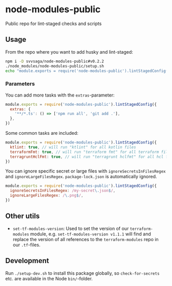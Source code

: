# node-modules-public

Public repo for lint-staged checks and scripts

## Usage

From the repo where you want to add husky and lint-staged:

```bash
npm i -D svvsaga/node-modules-public#v0.2.2
./node_modules/node-modules-public/setup.sh
echo "module.exports = require('node-modules-public').lintStagedConfig()" > lint-staged.config.cjs
```

### Parameters

You can add more tasks with the `extras`-parameter:

```javascript
module.exports = require('node-modules-public').lintStagedConfig({
  extras: {
    '**/*.ts': () => ['npm run all', 'git add .'],
  },
})
```

Some common tasks are included:

```javascript
module.exports = require('node-modules-public').lintStagedConfig({
  ktlint: true, // will run "ktlint" for all kotlin files
  terraformFmt: true, // will run "terraform fmt" for all terraform files
  terragruntHclFmt: true, // will run "terragrunt hclfmt" for all hcl files
})
```

You can ignore specific secret or large files with `ignoreSecretsInFilesRegex` and `ignoreLargeFilesRegex`. `package-lock.json` is automatically ignored.

```javascript
module.exports = require('node-modules-public').lintStagedConfig({
  ignoreSecretsInFilesRegex: /my-secret\.json$/,
  ignoreLargeFilesRegex: /\.png$/,
})
```

## Other utils

- `set-tf-modules-version`: Used to set the version of our `terraform-modules` module, e.g. `set-tf-modules-version v1.1.1` will find and replace the version of all references to the `terraform-modules` repo in our `.tf`-files.

## Development

Run `./setup-dev.sh` to install this package globally, so `check-for-secrets` etc. are available in the Node `bin/`-folder.

